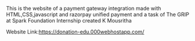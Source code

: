 This is the website of a payment gateway integration made with HTML,CSS,javascript and razorpay unified payment and a task of The GRIP at Spark Foundation Internship created K Mousritha

Website Link:https://donation-edu.000webhostapp.com/
